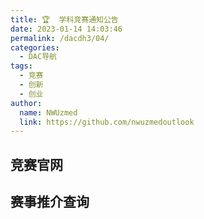 ```yaml
---
title: 🏆  学科竞赛通知公告
date: 2023-01-14 14:03:46
permalink: /dacdh3/04/
categories: 
  - DAC导航
tags: 
  - 竞赛
  - 创新
  - 创业
author: 
  name: NWUzmed
  link: https://github.com/nwuzmedoutlook
---
```


## 竞赛官网

<ClientOnly>
  <Card :cardData="cardData0" :cardListSize=4 carTitlColor="#000" carHoverColor="#000" />
</ClientOnly>

## 赛事推介查询

<ClientOnly>
  <Card :cardData="cardData1" :cardListSize=4 carTitlColor="#000" carHoverColor="#000" />
</ClientOnly>

<script>
export default {
  data() {
    return {
      cardData0: [
{id: "0", cardSrc: "http://www.chemecar.cn/", cardImgSrc: "https://api.xinac.net/icon/?url=http://www.chemecar.cn/", cardName: "中国Chem-E-Car", cardContent: "中国化工学会、教育部化工类专业指导委员会",},
{cardSrc: "https://www.aiche.org/students/chem-e-car-competitionr", cardImgSrc: "https://api.xinac.net/icon/?url=https://www.aiche.org/students/chem-e-car-competitionr", cardName: "Chem-E-Car", cardContent: "美国化学工程师学会(American Institute of Chemical Engineers,AIChE)",},
{cardSrc: "http://iche.zju.edu.cn/", cardImgSrc: "https://api.xinac.net/icon/?url=http://iche.zju.edu.cn/", cardName: "化工设计竞赛", cardContent: "中国化工学会、中国化工教育协会",},
{cardSrc: "http://umic.ckcest.cn/", cardImgSrc: "https://api.xinac.net/icon/?url=http://umic.ckcest.cn/", cardName: "机械创新设计大赛", cardContent: "教育部高等学校机械基础课程教学指导分委员会",},
{cardSrc: "https://cy.ncss.cn/", cardImgSrc: "https://api.xinac.net/icon/?url=https://cy.ncss.cn/", cardName: "互联网+双创大赛", cardContent: "教育部",},
{cardSrc: "https://i-chemreaeng.scu.edu.cn/index.htm", cardImgSrc: "https://api.xinac.net/icon/?url=https://i-chemreaeng.scu.edu.cn/index.htm", cardName: "反应工程课模大赛", cardContent: "四川大学、中国化工学会",},
{cardSrc: "http://www2.scut.edu.cn/ce119/hgaqsjds/list.htm", cardImgSrc: "https://api.xinac.net/icon/?url=http://www2.scut.edu.cn/ce119/hgaqsjds/list.htm", cardName: "化工安全设计大赛", cardContent: "华南理工大学、中国化工学会",},
{cardSrc: "http://jzw.cpu.edu.cn/1052/list.htm", cardImgSrc: "https://api.xinac.net/icon/?url=http://jzw.cpu.edu.cn/1052/list.htm", cardName: "制药工程设计竞赛", cardContent: "教育部高等学校药学类专业教学指导委员会",},
{cardSrc: "http://www.cteic.com/higherEducation-199.html", cardImgSrc: "https://api.xinac.net/icon/?url=http://www.cteic.com/higherEducation-199.html", cardName: "化工实验大赛", cardContent: "中国化工教育协会",},
{cardSrc: "http://www.dxsgraphics.cn/Default.aspx", cardImgSrc: "https://api.xinac.net/icon/?url=http://www.dxsgraphics.cn/Default.aspx", cardName: "先进成图创新大赛", cardContent: "教育部高等学校工程图学课程教学指导委员会、中国图学学会制图技术专业委员会、中国图学学会产品信息建模专业委员会",},
{cardSrc: "http://www.gczbds.org/", cardImgSrc: "https://api.xinac.net/icon/?url=http://www.gczbds.org/", cardName: "过程装备实践大赛", cardContent: "中国机械工程学会、教育部高等学校机械类专业教学指导委员会、教育部高等学校材料类专业教学指导委员会",},
{cardSrc: "https://igem.org/Main_Page", cardImgSrc: "https://api.xinac.net/icon/?url=https://igem.org/Main_Page", cardName: "基因工程机器大赛", cardContent: "International Genetically Engineered Machine competition,简称iGEM。",},
{cardSrc: "https://www.culsc.cn/#/", cardImgSrc: "https://api.xinac.net/icon/?url=https://www.culsc.cn/#/", cardName: "生命科学竞赛", cardContent: "教育部高等学校大学生物学课程教学指导委员会、教育部高等学校生物科学类专业教学指导委员会、教育部高等学校生物技术与生物工程类专业教学指导委员会",},
{cardSrc: "http://www.mcm.edu.cn/", cardImgSrc: "https://api.xinac.net/icon/?url=http://www.mcm.edu.cn/", cardName: "数学建模竞赛", cardContent: "中国工业与应用数学学会",},
{cardSrc: "http://www.cmathc.cn/", cardImgSrc: "https://api.xinac.net/icon/?url=http://www.cmathc.cn/", cardName: "数学竞赛", cardContent: "中国数学会",},
{cardSrc: "http://www.chinaneccs.cn/", cardImgSrc: "https://api.xinac.net/icon/?url=http://www.chinaneccs.cn/", cardName: "英语竞赛", cardContent: "国际英语外语教师协会中国英语外语教师协会（TEFL China）和高等学校大学外语教学研究会",},
{cardSrc: "http://jsjds.ruc.edu.cn/", cardImgSrc: "https://api.xinac.net/icon/?url=http://jsjds.ruc.edu.cn/", cardName: "计算机设计大赛", cardContent: "教育部高等学校文科计算机基础教学指导委员会",},
{cardSrc: "http://gjcxcy.bjtu.edu.cn/Index.aspx", cardImgSrc: "https://api.xinac.net/icon/?url=http://gjcxcy.bjtu.edu.cn/Index.aspx", cardName: "创新创业训练计划", cardContent: "教育部高等教育司",},
{cardSrc: "http://www.tiaozhanbei.net/", cardImgSrc: "https://api.xinac.net/icon/?url=http://www.tiaozhanbei.net/", cardName: "挑战杯大赛", cardContent: "共青团中央、中国科协、教育部和全国学联",},
{cardSrc: "http://www.escience.net.cn/nav/index", cardImgSrc: "https://api.xinac.net/icon/?url=http://www.escience.net.cn/nav/index", cardName: "科技资源共享大赛", cardContent: "科技部、国家科技基础条件平台中心、国家科技资源共享服务工程技术研究中心",},
{cardSrc: "https://www.saihuan.net/", cardImgSrc: "https://api.xinac.net/icon/?url=https://www.saihuan.net/", cardName: "赛欢网", cardContent: "全国首家大学生比赛信息网",},
{cardSrc: "http://m.52jingsai.com/", cardImgSrc: "https://api.xinac.net/icon/?url=http://m.52jingsai.com/", cardName: "我爱竞赛网", cardContent: "宣传对大家成长有益的赛事活动及其他信息",},
{cardSrc: "https://www.saikr.com/", cardImgSrc: "https://api.xinac.net/icon/?url=https://www.saikr.com/", cardName: "赛氪", cardContent: "大学生竞赛活动社区",},
{cardSrc: "http://www.godasai.com/", cardImgSrc: "https://api.xinac.net/icon/?url=http://www.godasai.com/", cardName: "去大赛网", cardContent: "全国大学生竞赛信息网",},
      ],
      
      cardData1: [
        {
          id: "1",
          cardSrc: "https://cn.vuejs.org/",
          cardImgSrc:
            "https://cdn.staticaly.com/gh/Kele-Bingtang/static@master/img/tools/20220105001047.png",
          cardName: "Vue",
          cardContent: "渐进式 JavaScript 框架",
        },
      ],
    };
  },
};
</script>
